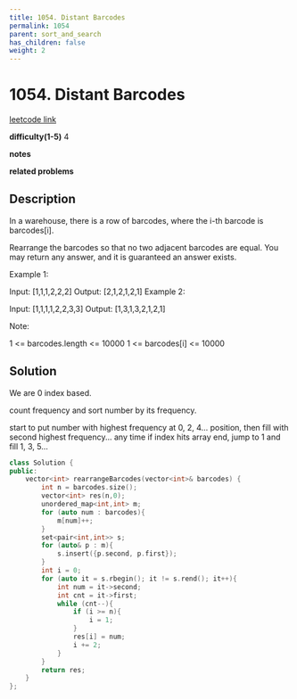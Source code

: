 ```yaml
---
title: 1054. Distant Barcodes
permalink: 1054
parent: sort_and_search
has_children: false
weight: 2
---
```

# 1054. Distant Barcodes

[leetcode link](https://leetcode.com/problems/distant-barcodes/)

**difficulty(1-5)** 
4

**notes**   

**related problems**


## Description
In a warehouse, there is a row of barcodes, where the i-th barcode is barcodes[i].

Rearrange the barcodes so that no two adjacent barcodes are equal.  You may return any answer, and it is guaranteed an answer exists.

 

Example 1:

Input: [1,1,1,2,2,2]
Output: [2,1,2,1,2,1]
Example 2:

Input: [1,1,1,1,2,2,3,3]
Output: [1,3,1,3,2,1,2,1]
 

Note:

1 <= barcodes.length <= 10000
1 <= barcodes[i] <= 10000
 

## Solution
We are 0 index based. 

count frequency and sort number by its frequency.

start to put number with highest frequency at 0, 2, 4... position, then fill with second highest frequency... 
any time if index hits array end, jump to 1 and fill 1, 3, 5...

```c++
class Solution {
public:
    vector<int> rearrangeBarcodes(vector<int>& barcodes) {
        int n = barcodes.size();
        vector<int> res(n,0);
        unordered_map<int,int> m; 
        for (auto num : barcodes){
            m[num]++;
        }
        set<pair<int,int>> s;
        for (auto& p : m){
            s.insert({p.second, p.first});
        }
        int i = 0;
        for (auto it = s.rbegin(); it != s.rend(); it++){
            int num = it->second;
            int cnt = it->first;
            while (cnt--){
                if (i >= n){
                    i = 1;
                }
                res[i] = num;
                i += 2;                
            }
        }
        return res;
    }
};
```



